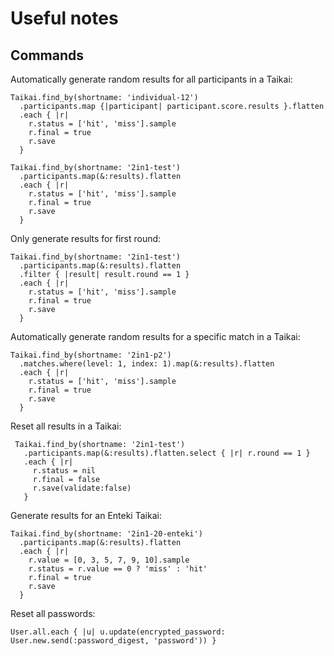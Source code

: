 Useful notes
============

Commands
--------

Automatically generate random results for all participants in a Taikai:

    Taikai.find_by(shortname: 'individual-12')
      .participants.map {|participant| participant.score.results }.flatten
      .each { |r|
        r.status = ['hit', 'miss'].sample
        r.final = true
        r.save
      }

    Taikai.find_by(shortname: '2in1-test')
      .participants.map(&:results).flatten
      .each { |r|
        r.status = ['hit', 'miss'].sample
        r.final = true
        r.save
      }

Only generate results for first round:

    Taikai.find_by(shortname: '2in1-test')
      .participants.map(&:results).flatten
      .filter { |result| result.round == 1 }
      .each { |r|
        r.status = ['hit', 'miss'].sample
        r.final = true
        r.save
      }

Automatically generate random results for a specific match in a Taikai:

    Taikai.find_by(shortname: '2in1-p2')
      .matches.where(level: 1, index: 1).map(&:results).flatten
      .each { |r|
        r.status = ['hit', 'miss'].sample
        r.final = true
        r.save
      }

Reset all results in a Taikai:

     Taikai.find_by(shortname: '2in1-test')
       .participants.map(&:results).flatten.select { |r| r.round == 1 }
       .each { |r|
         r.status = nil
         r.final = false
         r.save(validate:false)
       }

Generate results for an Enteki Taikai:

    Taikai.find_by(shortname: '2in1-20-enteki')
      .participants.map(&:results).flatten
      .each { |r|
        r.value = [0, 3, 5, 7, 9, 10].sample
        r.status = r.value == 0 ? 'miss' : 'hit'
        r.final = true
        r.save
      }


Reset all passwords:

    User.all.each { |u| u.update(encrypted_password: User.new.send(:password_digest, 'password')) }


